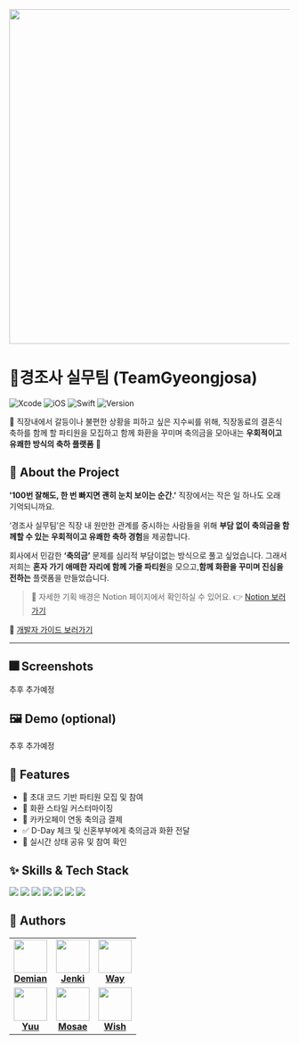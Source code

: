 <div align="center">
  <img src="https://github.com/user-attachments/assets/58fe8151-7167-445d-a51b-d8fdead65d1b" height="600"/>
</div>

# 📱경조사 실무팀 (TeamGyeongjosa)

![Xcode](https://img.shields.io/badge/Xcode-16.2-blue?logo=xcode&logoColor=white) ![iOS](https://img.shields.io/badge/Minimum_iOS-15.6+-lightgrey?logo=apple&logoColor=white) ![Swift](https://img.shields.io/badge/Swift-6.0.2-orange?logo=swift&logoColor=white) ![Version](https://img.shields.io/badge/Version-1.0.0-green)

💬 직장내에서 갈등이나 불편한 상황을 피하고 싶은 지수씨를 위해, 직장동료의 결혼식 축하를 함께 할 파티원을 모집하고 함께 화환을 꾸미며 축의금을 모아내는 **우회적이고 유쾌한 방식의 축하 플랫폼** 🎉


## 🧩 About the Project

**'100번 잘해도, 한 번 빠지면 괜히 눈치 보이는 순간.'** 직장에서는 작은 일 하나도 오래 기억되니까요.

‘경조사 실무팀’은 직장 내 원만한 관계를 중시하는 사람들을 위해
**부담 없이 축의금을 함께할 수 있는** **우회적이고 유쾌한 축하 경험**을 제공합니다.

회사에서 민감한 **‘축의금’** 문제를 심리적 부담이없는 방식으로 풀고 싶었습니다.
그래서 저희는 **혼자 가기 애매한 자리에 함께 가줄 파티원**을 모으고,**함께 화환을 꾸미며 진심을 전하는** 플랫폼을 만들었습니다.

>📘 자세한 기획 배경은 Notion 페이지에서 확인하실 수 있어요.
>👉 [Notion 보러가기](https://www.notion.so/posacademy/5-24-1fd2b843d5af8071bf9fc6c621d70492?pvs=4)

📘 [개발자 가이드 보러가기](./DEV.md)

---


## 🎆 Screenshots

추후 추가예정

## 🖼️ Demo (optional)

추후 추가예정


## 📌 Features

- 💌 초대 코드 기반 파티원 모집 및 참여
- 🌸 화환 스타일 커스터마이징
- 💸 카카오페이 연동 축의금 결제
- ✅ D-Day 체크 및 신혼부부에게 축의금과 화환 전달
- 🔁 실시간 상태 공유 및 참여 확인


## ✨ Skills & Tech Stack

<div align="left">

  <img src="https://img.shields.io/badge/Swift-FA7343?style=flat&logo=Swift&logoColor=white"/>
  <img src="https://img.shields.io/badge/SwiftUI-0D1117?style=flat&logo=swift&logoColor=white"/>
  <img src="https://img.shields.io/badge/SwiftData-4285F4?style=flat&logo=swift&logoColor=white"/>
  <img src="https://img.shields.io/badge/MVVM-6E40C9?style=flat&logo=architecture&logoColor=white"/>
  <img src="https://img.shields.io/badge/Figma-F24E1E?style=flat&logo=Figma&logoColor=white"/>
  <img src="https://img.shields.io/badge/GitHub-181717?style=flat&logo=GitHub&logoColor=white"/>
  <img src="https://img.shields.io/badge/Git-F05032?style=flat&logo=Git&logoColor=white"/>

</div>

## 👥 Authors

<div align="center">

<table>
  <tr>
    <td align="center">
      <a href="https://github.com/YooGyeongMo">
        <img src="https://github.com/YooGyeongMo.png" width="60"/><br/>
        <b>Demian</b>
      </a>
    </td>
    <td align="center">
      <a href="https://github.com/ADA-Jenki">
        <img src="https://github.com/ADA-Jenki.png" width="60"/><br/>
        <b>Jenki</b>
      </a>
    </td>
    <td align="center">
      <a href="https://github.com/leetynim">
        <img src="https://github.com/leetynim.png" width="60"/><br/>
        <b>Way</b>
      </a>
    </td>
  </tr>
  <tr>
    <td align="center">
      <a href="https://github.com/ohcuy">
        <img src="https://github.com/ohcuy.png" width="60"/><br/>
        <b>Yuu</b>
      </a>
    </td>
    <td align="center">
      <a href="https://github.com/uvo36">
        <img src="https://github.com/uvo36.png" width="60"/><br/>
        <b>Mosae</b>
      </a>
    </td>
    <td align="center">
      <a href="https://github.com/wish627">
        <img src="https://github.com/wish627.png" width="60"/><br/>
        <b>Wish</b>
      </a>
    </td>
  </tr>
</table>

</div>
